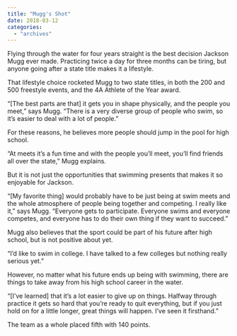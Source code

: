 ```yaml
---
title: "Mugg's Shot"
date: 2018-03-12
categories: 
  - "archives"
---
```


Flying through the water for four years straight is the best decision Jackson Mugg ever made. Practicing twice a day for three months can be tiring, but anyone going after a state title makes it a lifestyle.

That lifestyle choice rocketed Mugg to two state titles, in both the 200 and 500 freestyle events, and the 4A Athlete of the Year award.

“\[The best parts are that\] it gets you in shape physically, and the people you meet,” says Mugg. “There is a very diverse group of people who swim, so it’s easier to deal with a lot of people.”

For these reasons, he believes more people should jump in the pool for high school.

“At meets it’s a fun time and with the people you’ll meet, you’ll find friends all over the state,” Mugg explains.

But it is not just the opportunities that swimming presents that makes it so enjoyable for Jackson.

“\[My favorite thing\] would probably have to be just being at swim meets and the whole atmosphere of people being together and competing. I really like it,” says Mugg. “Everyone gets to participate. Everyone swims and everyone competes, and everyone has to do their own thing if they want to succeed.”

Mugg also believes that the sport could be part of his future after high school, but is not positive about yet.

“I’d like to swim in college. I have talked to a few colleges but nothing really serious yet.”

However, no matter what his future ends up being with swimming, there are things to take away from his high school career in the water.

“\[I’ve learned\] that it’s a lot easier to give up on things. Halfway through practice it gets so hard that you’re ready to quit everything, but if you just hold on for a little longer, great things will happen. I’ve seen it firsthand.”

The team as a whole placed fifth with 140 points.
